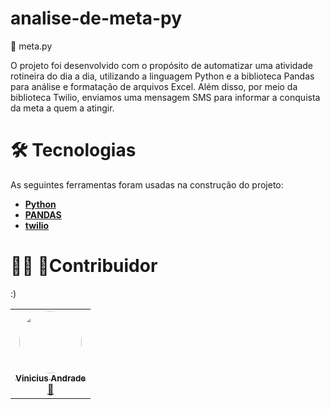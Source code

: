 # analise-de-meta-py

:open_file_folder:	meta.py

O projeto foi desenvolvido com o propósito de automatizar uma atividade rotineira do dia a dia, utilizando a linguagem Python e a biblioteca Pandas para análise e formatação de arquivos Excel. Além disso, por meio da biblioteca Twilio, enviamos uma mensagem SMS para informar a conquista da meta a quem a atingir.
# 🛠 Tecnologias

As seguintes ferramentas foram usadas na construção do projeto:

-   **[Python](https://docs.python.org/3/)**
-   **[PANDAS](https://pandas.pydata.org/docs/)**
-   **[twilio](https://www.twilio.com/pt-br/docs)**
# 👨‍💻 💜Contribuidor

  :)

<table>
  <tr>
    <td align="center"><a href="https://www.linkedin.com/in/vinicius-andrade-565a88242/"><img style="border-radius: 50%;" src="https://asset.cloudinary.com/dz4gujotu/a97653553d489fb97dee076cbde128ac" width="100px;" alt=""/><br /><sub><b>Vinicius Andrade</b></sub></a><br /><a href="https://www.linkedin.com/in/vinicius-andrade-565a88242/" title="Vinicius Andrade">🚀</a></td>
    </tr>
